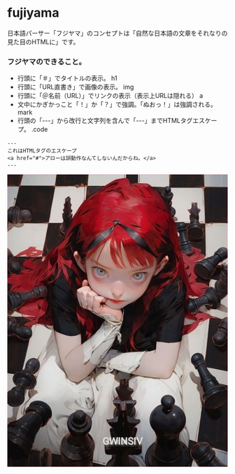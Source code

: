 # fujiyama
日本語パーサー「フジヤマ」のコンセプトは「自然な日本語の文章をそれなりの見た目のHTMLに」です。

### フジヤマのできること。
- 行頭に「＃」でタイトルの表示。 h1
- 行頭に「URL直書き」で画像の表示。 img
- 行頭に「＠名前（URL）」でリンクの表示（表示上URLは隠れる） a
- 文中にかぎかっこと「！」か「？」で強調。「ぬおっ！」は強調される。 mark
- 行頭の「---」から改行と文字列を含んで「---」までHTMLタグエスケープ。 .code
```
---
これはHTMLタグのエスケープ
<a href="#">アローは誤動作なんてしないんだからね。</a>
---
```
![](fujiyama.jpg)
